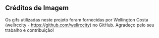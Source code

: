 ## Créditos de Imagem

Os gifs utilizadas neste projeto foram fornecidas por Wellington Costa (wellrccity - https://github.com/wellrccity) no GitHub. Agradeço pelo seu trabalho e contribuição!
